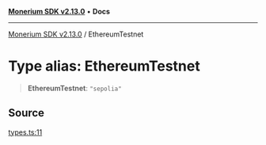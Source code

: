 [**Monerium SDK v2.13.0**](../README.md) • **Docs**

---

[Monerium SDK v2.13.0](../README.md) / EthereumTestnet

# Type alias: EthereumTestnet

> **EthereumTestnet**: `"sepolia"`

## Source

[types.ts:11](https://github.com/monerium/js-monorepo/blob/4397cd6d6b171e9f3bbb7c9a2278e6782b814c1a/packages/sdk/src/types.ts#L11)
